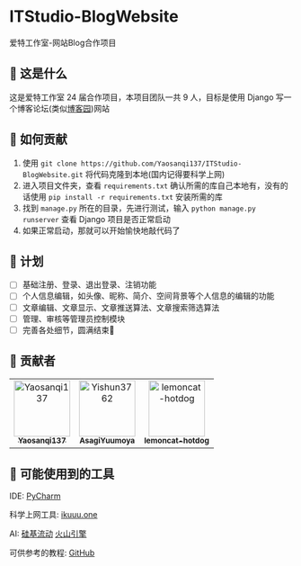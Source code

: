 # ITStudio-BlogWebsite

爱特工作室-网站Blog合作项目

## 🤔 这是什么

这是爱特工作室 24 届合作项目，本项目团队一共 9 人，目标是使用 Django 写一个博客论坛(类似[博客园](https://www.cnblogs.com/))网站

## 🧐 如何贡献

1. 使用 `git clone https://github.com/Yaosanqi137/ITStudio-BlogWebsite.git` 将代码克隆到本地(国内记得要科学上网)
2. 进入项目文件夹，查看 `requirements.txt` 确认所需的库自己本地有，没有的话使用 `pip install -r requirements.txt` 安装所需的库
3. 找到 `manage.py` 所在的目录，先进行测试，输入 `python manage.py runserver` 查看 Django 项目是否正常启动
4. 如果正常启动，那就可以开始愉快地敲代码了

## 📕 计划

- [ ] 基础注册、登录、退出登录、注销功能
- [ ] 个人信息编辑，如头像、昵称、简介、空间背景等个人信息的编辑的功能
- [ ] 文章编辑、文章显示、文章推送算法、文章搜索筛选算法
- [ ] 管理、审核等管理员控制模块
- [ ] 完善各处细节，圆满结束🎉

## 🤝 贡献者

<!-- readme: contributors -start -->
<table>
	<tbody>
		<tr>
            <td align="center">
                <a href="https://github.com/Yaosanqi137">
                    <img src="https://avatars.githubusercontent.com/u/99163721?v=4" width="100;" alt="Yaosanqi137"/>
                    <br />
                    <sub><b>Yaosanqi137</b></sub>
                </a>
            </td>
            <td align="center">
                <a href="https://github.com/Yishun3762">
                    <img src="https://avatars.githubusercontent.com/u/69676501?v=4" width="100;" alt="Yishun3762"/>
                    <br />
                    <sub><b>AsagiYuumoya</b></sub>
                </a>
            </td>
            <td align="center">
                <a href="https://github.com/lemoncat-hotdog">
                    <img src="https://avatars.githubusercontent.com/u/181622282?v=4" width="100;" alt="lemoncat-hotdog"/>
                    <br />
                    <sub><b>lemoncat-hotdog</b></sub>
                </a>
            </td>
		</tr>
	<tbody>
</table>
<!-- readme: contributors -end -->

## 🔨 可能使用到的工具

IDE: [PyCharm](https://www.jetbrains.com/pycharm/)

科学上网工具: [ikuuu.one](https://ikuuu.one)

AI: [硅基流动](https://cloud.siliconflow.cn/) [火山引擎](https://console.volcengine.com/)

可供参考的教程: [GitHub](https://github.com/stacklens/django_blog_tutorial)